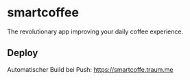 # smartcoffee

The revolutionary app improving your daily coffee experience.


## Deploy
Automatischer Build bei Push:
https://smartcoffe.traum.me
